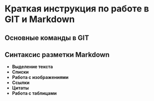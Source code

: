 # Краткая инструкция по работе в GIT и Markdown
## Основные команды в GIT

## Синтаксис разметки Markdown
+ **Выделение текста**
+ **Списки**
+ **Работа с изображениями**
+ **Ссылки**
+ **Цитаты**
+ **Работа с таблицами**